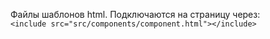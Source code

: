 Файлы шаблонов html. Подключаются на страницу через: <br />
`<include src="src/components/component.html"></include>`
